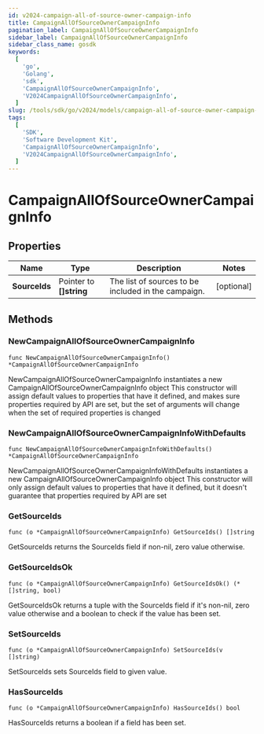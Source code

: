 ```yaml
---
id: v2024-campaign-all-of-source-owner-campaign-info
title: CampaignAllOfSourceOwnerCampaignInfo
pagination_label: CampaignAllOfSourceOwnerCampaignInfo
sidebar_label: CampaignAllOfSourceOwnerCampaignInfo
sidebar_class_name: gosdk
keywords:
  [
    'go',
    'Golang',
    'sdk',
    'CampaignAllOfSourceOwnerCampaignInfo',
    'V2024CampaignAllOfSourceOwnerCampaignInfo',
  ]
slug: /tools/sdk/go/v2024/models/campaign-all-of-source-owner-campaign-info
tags:
  [
    'SDK',
    'Software Development Kit',
    'CampaignAllOfSourceOwnerCampaignInfo',
    'V2024CampaignAllOfSourceOwnerCampaignInfo',
  ]
---
```


# CampaignAllOfSourceOwnerCampaignInfo

## Properties

| Name | Type | Description | Notes |
| --- | --- | --- | --- |
| **SourceIds** | Pointer to **[]string** | The list of sources to be included in the campaign. | [optional] |

## Methods

### NewCampaignAllOfSourceOwnerCampaignInfo

`func NewCampaignAllOfSourceOwnerCampaignInfo() *CampaignAllOfSourceOwnerCampaignInfo`

NewCampaignAllOfSourceOwnerCampaignInfo instantiates a new CampaignAllOfSourceOwnerCampaignInfo object This constructor will assign default values to properties that have it defined, and makes sure properties required by API are set, but the set of arguments will change when the set of required properties is changed

### NewCampaignAllOfSourceOwnerCampaignInfoWithDefaults

`func NewCampaignAllOfSourceOwnerCampaignInfoWithDefaults() *CampaignAllOfSourceOwnerCampaignInfo`

NewCampaignAllOfSourceOwnerCampaignInfoWithDefaults instantiates a new CampaignAllOfSourceOwnerCampaignInfo object This constructor will only assign default values to properties that have it defined, but it doesn't guarantee that properties required by API are set

### GetSourceIds

`func (o *CampaignAllOfSourceOwnerCampaignInfo) GetSourceIds() []string`

GetSourceIds returns the SourceIds field if non-nil, zero value otherwise.

### GetSourceIdsOk

`func (o *CampaignAllOfSourceOwnerCampaignInfo) GetSourceIdsOk() (*[]string, bool)`

GetSourceIdsOk returns a tuple with the SourceIds field if it's non-nil, zero value otherwise and a boolean to check if the value has been set.

### SetSourceIds

`func (o *CampaignAllOfSourceOwnerCampaignInfo) SetSourceIds(v []string)`

SetSourceIds sets SourceIds field to given value.

### HasSourceIds

`func (o *CampaignAllOfSourceOwnerCampaignInfo) HasSourceIds() bool`

HasSourceIds returns a boolean if a field has been set.
